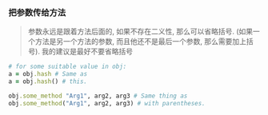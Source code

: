 ### 把参数传给方法

> 参数永远是跟着方法后面的, 如果不存在二义性, 那么可以省略括号. (如果一个方法是另一个方法的参数, 而且他还不是最后一个参数, 那么需要加上括号). 我的建议是最好不要省略括号

```ruby
# for some suitable value in obj:
a = obj.hash # Same as
a = obj.hash() # this.

obj.some_method "Arg1", arg2, arg3 # Same thing as 
obj.some_method("Arg1", arg2, arg3) # with parentheses.

```
